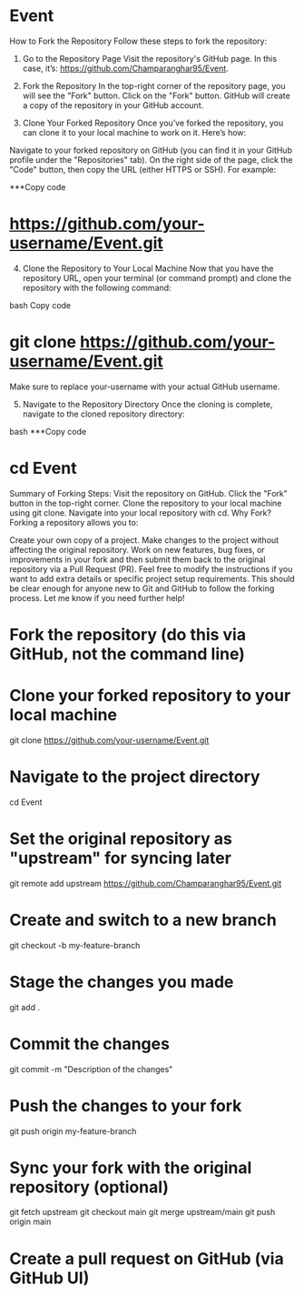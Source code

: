 # Event
How to Fork the Repository
Follow these steps to fork the repository:

1. Go to the Repository Page
Visit the repository's GitHub page. In this case, it’s: https://github.com/Champaranghar95/Event.

2. Fork the Repository
In the top-right corner of the repository page, you will see the "Fork" button.
Click on the "Fork" button.
GitHub will create a copy of the repository in your GitHub account.
3. Clone Your Forked Repository
Once you’ve forked the repository, you can clone it to your local machine to work on it. Here’s how:

Navigate to your forked repository on GitHub (you can find it in your GitHub profile under the "Repositories" tab).
On the right side of the page, click the "Code" button, then copy the URL (either HTTPS or SSH).
For example:

***Copy code
# https://github.com/your-username/Event.git
4. Clone the Repository to Your Local Machine
Now that you have the repository URL, open your terminal (or command prompt) and clone the repository with the following command:

bash
Copy code
# git clone https://github.com/your-username/Event.git
Make sure to replace your-username with your actual GitHub username.

5. Navigate to the Repository Directory
Once the cloning is complete, navigate to the cloned repository directory:

bash
***Copy code
# cd Event
Summary of Forking Steps:
Visit the repository on GitHub.
Click the "Fork" button in the top-right corner.
Clone the repository to your local machine using git clone.
Navigate into your local repository with cd.
Why Fork?
Forking a repository allows you to:

Create your own copy of a project.
Make changes to the project without affecting the original repository.
Work on new features, bug fixes, or improvements in your fork and then submit them back to the original repository via a Pull Request (PR).
Feel free to modify the instructions if you want to add extra details or specific project setup requirements. This should be clear enough for anyone new to Git and GitHub to follow the forking process. Let me know if you need further help!
# Fork the repository (do this via GitHub, not the command line)
# Clone your forked repository to your local machine
git clone https://github.com/your-username/Event.git

# Navigate to the project directory
cd Event

# Set the original repository as "upstream" for syncing later
git remote add upstream https://github.com/Champaranghar95/Event.git

# Create and switch to a new branch
git checkout -b my-feature-branch

# Stage the changes you made
git add .

# Commit the changes
git commit -m "Description of the changes"

# Push the changes to your fork
git push origin my-feature-branch

# Sync your fork with the original repository (optional)
git fetch upstream
git checkout main
git merge upstream/main
git push origin main

# Create a pull request on GitHub (via GitHub UI)



